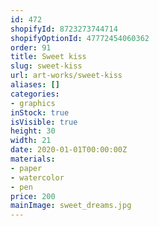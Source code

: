 ```yaml
---
id: 472
shopifyId: 8723273744714
shopifyOptionId: 47772454060362
order: 91
title: Sweet kiss
slug: sweet-kiss
url: art-works/sweet-kiss
aliases: []
categories:
- graphics
inStock: true
isVisible: true
height: 30
width: 21
date: 2020-01-01T00:00:00Z
materials:
- paper
- watercolor
- pen
price: 200
mainImage: sweet_dreams.jpg
---
```

